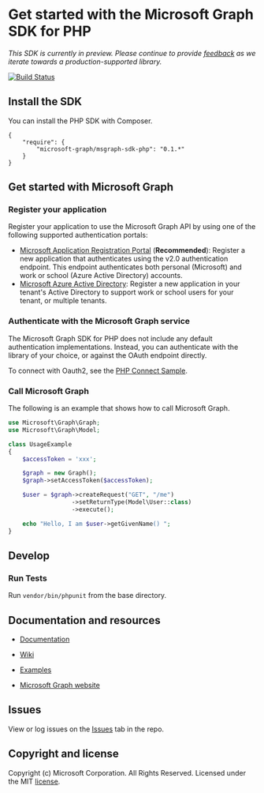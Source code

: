 # Get started with the Microsoft Graph SDK for PHP

*This SDK is currently in preview. Please continue to provide [feedback](https://github.com/microsoftgraph/msgraph-sdk-php/issues/new) as we iterate towards a production-supported library.*

[![Build Status](https://travis-ci.org/microsoftgraph/msgraph-sdk-php.svg?branch=master)](https://travis-ci.org/microsoftgraph/msgraph-sdk-php)


## Install the SDK
You can install the PHP SDK with Composer.
```
{
    "require": {
        "microsoft-graph/msgraph-sdk-php": "0.1.*"
    }
}
```
## Get started with Microsoft Graph

### Register your application

Register your application to use the Microsoft Graph API by using one of the following
supported authentication portals:

* [Microsoft Application Registration Portal](https://apps.dev.microsoft.com) (**Recommended**):
  Register a new application that authenticates using the v2.0 authentication endpoint. This endpoint authenticates both personal (Microsoft) and work or school (Azure Active Directory) accounts.
* [Microsoft Azure Active Directory](https://manage.windowsazure.com): Register
  a new application in your tenant's Active Directory to support work or school
  users for your tenant, or multiple tenants.

### Authenticate with the Microsoft Graph service

The Microsoft Graph SDK for PHP does not include any default authentication implementations.
Instead, you can authenticate with the library of your choice, or against the OAuth
endpoint directly.

To connect with Oauth2, see the [PHP Connect Sample](https://github.com/microsoftgraph/php-rest-connect-sample.php).

### Call Microsoft Graph

The following is an example that shows how to call Microsoft Graph.

```php
use Microsoft\Graph\Graph;
use Microsoft\Graph\Model;

class UsageExample
{
    $accessToken = 'xxx';

    $graph = new Graph();
    $graph->setAccessToken($accessToken);

    $user = $graph->createRequest("GET", "/me")
                  ->setReturnType(Model\User::class)
                  ->execute();

    echo "Hello, I am $user->getGivenName() ";
}
```

## Develop

### Run Tests

Run ```vendor/bin/phpunit``` from the base directory.


## Documentation and resources

* [Documentation](https://github.com/microsoftgraph/msgraph-sdk-php/blob/master/docs/index.html)

* [Wiki](https://github.com/microsoftgraph/msgraph-sdk-php/wiki)

* [Examples](https://github.com/microsoftgraph/msgraph-sdk-php/wiki/Example-calls)

* [Microsoft Graph website](https://graph.microsoft.io)

## Issues

View or log issues on the [Issues](https://github.com/microsoftgraph/msgraph-sdk-php/issues) tab in the repo.

## Copyright and license

Copyright (c) Microsoft Corporation. All Rights Reserved. Licensed under the MIT [license](LICENSE).
